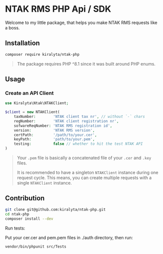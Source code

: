 # NTAK RMS PHP Api / SDK

Welcome to my little package, that helps you make NTAK RMS requests like a boss.

## Installation

``` bash
composer require kiralyta/ntak-php
```

> The package requires PHP ^8.1 since it was built around PHP enums.

## Usage

### Create an API Client

``` php
use Kiralyta\Ntak\NTAKClient;

$client = new NTAKClient(
    taxNumber:        'NTAK client tax nr', // without `-` chars
    regNumber:        'NTAK client registration nr',
    sofwareReqNumber: 'NTAK RMS registration id',
    version:          'NTAK RMS version',
    certPath:         '/path/to/your.cer',
    keyPath:          'path/to/your.pem',
    testing:          false // whether to hit the test NTAK API
)
```

> Your ```.pem``` file is basically a concatenated file of your ```.cer``` and ```.key``` files.
>
> It is recommended to have a singleton ```NTAKClient``` instance during one request cycle. This means, you can create multiple requests with a single ```NTAKClient``` instance.


## Contribution

``` bash
git clone git@github.com:kiralyta/ntak-php.git
cd ntak-php
composer install --dev
```

Run tests:

Put your cer.cer and pem.pem files in ./auth directory, then run:

``` bash
vendor/bin/phpunit src/Tests
```
